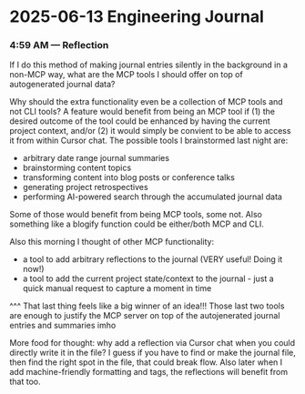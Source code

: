 # 2025-06-13 Engineering Journal

### 4:59 AM — Reflection

If I do this method of making journal entries silently in the background in a non-MCP way, what are the MCP tools I should offer on top of autogenerated journal data?

Why should the extra functionality even be a collection of MCP tools and not CLI tools? A feature would benefit from being an MCP tool if (1) the desired outcome of the tool could be enhanced by having the current project context, and/or (2) it would simply be convient to be able to access it from within Cursor chat. The possible tools I brainstormed last night are:

* arbitrary date range journal summaries
* brainstorming content topics
* transforming content into blog posts or conference talks
* generating project retrospectives
* performing AI-powered search through the accumulated journal data

Some of those would benefit from being MCP tools, some not. Also something like a blogify function could be either/both MCP and CLI. 

Also this morning I thought of other MCP functionality:
* a tool to add arbitrary reflections to the journal (VERY useful! Doing it now!)
* a tool to add the current project state/context to the journal - just a quick manual request to capture a moment in time

^^^ That last thing feels like a big winner of an idea!!! Those last two tools are enough to justify the MCP server on top of the autojenerated journal entries and summaries imho 

More food for thought: why add a reflection via Cursor chat when you could directly write it in the file? I guess if you have to find or make the journal file, then find the right spot in the file, that could break flow. Also later when I add machine-friendly formatting and tags, the reflections will benefit from that too.
